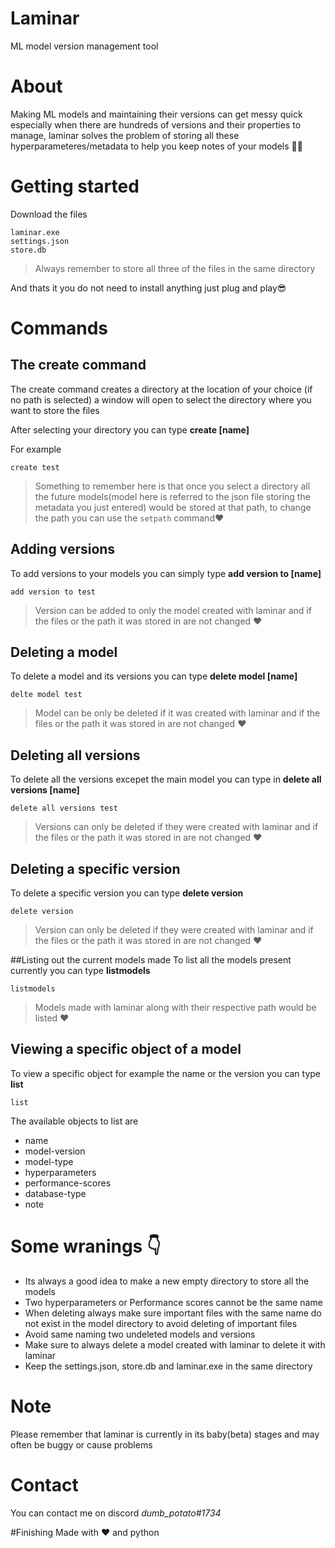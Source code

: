 # Laminar
ML model version management tool

# About 
Making ML models and maintaining their versions can get messy quick especially when there are hundreds of versions and their properties to manage, laminar solves the problem of storing all these hyperparameteres/metadata to help you keep notes of your models :face_exhaling:

# Getting started
Download the files 
``` 
laminar.exe
settings.json
store.db

``` 
>Always remember to store all three of the files in the same directory

And thats it you do not need to install anything just plug and play:sunglasses:

# Commands

## The create command ##
The create command creates a directory at the location of your choice (if no path is selected) a window will open to select the directory where you want to store the files

After selecting your directory you can type   **create [name]**

For example

``` create test ```

>Something to remember here is that once you select a directory all the future models(model here is referred to the json file storing the metadata you just entered) would be stored at that path, to change the path you can use the ``` setpath ``` command:heart:

## Adding versions ##
To add versions to your models you can simply type **add version to [name]**

```add version to test```

>Version can be added to only the model created with laminar and if the files or the path it was stored in are not changed :heart:

## Deleting a model
To delete a model and its versions you can type **delete model [name]**

``` delte model test ```

>Model can be only be deleted if it was created with laminar and if the files or the path it was stored in are not changed :heart:

## Deleting all versions 
To delete all the versions excepet the main model you can type in **delete all versions [name]** 

```delete all versions test```

>Versions can only be deleted if they were created with laminar and if the files or the path it was stored in are not changed :heart: 

## Deleting a specific version 
To delete a specific version you can type **delete version**

```delete version```

>Version can only be deleted if they were created with laminar and if the files or the path it was stored in are not changed :heart:

##Listing out the current models made
To list all the models present currently you can type **listmodels**

```listmodels```

>Models made with laminar along with their respective path would be listed :heart:

## Viewing a specific object of a model 
To view a specific object for example the name or the version you can type **list**

```list```

The available objects to list are 
- name
- model-version
- model-type
- hyperparameters
- performance-scores
- database-type
- note

# Some wranings :point_down:
- Its always a good idea to make a new empty directory to store all the models 
- Two hyperparameters or Performance scores cannot be the same name
- When deleting always make sure important files with the same name do not exist in the model directory to avoid deleting of important files
- Avoid same naming two undeleted models and versions  
- Make sure to always delete a model created with laminar to delete it with laminar 
- Keep the settings.json, store.db and laminar.exe in the same directory 


# Note
Please remember that laminar is currently in its baby(beta) stages and may often be buggy or cause problems

# Contact 

You can contact me on discord *dumb_potato#1734*

#Finishing 
Made with :heart: and python


